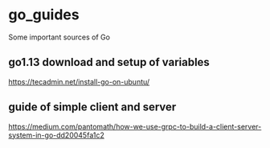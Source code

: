 # go_guides
Some important sources of Go

## go1.13 download and setup of variables
https://tecadmin.net/install-go-on-ubuntu/

## guide of simple client and server
https://medium.com/pantomath/how-we-use-grpc-to-build-a-client-server-system-in-go-dd20045fa1c2
